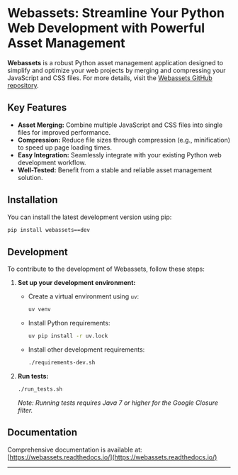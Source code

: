 # Webassets: Streamline Your Python Web Development with Powerful Asset Management

**Webassets** is a robust Python asset management application designed to simplify and optimize your web projects by merging and compressing your JavaScript and CSS files. For more details, visit the [Webassets GitHub repository](https://github.com/miracle2k/webassets).

## Key Features

*   **Asset Merging:** Combine multiple JavaScript and CSS files into single files for improved performance.
*   **Compression:** Reduce file sizes through compression (e.g., minification) to speed up page loading times.
*   **Easy Integration:** Seamlessly integrate with your existing Python web development workflow.
*   **Well-Tested:** Benefit from a stable and reliable asset management solution.

## Installation

You can install the latest development version using pip:

```bash
pip install webassets==dev
```

## Development

To contribute to the development of Webassets, follow these steps:

1.  **Set up your development environment:**

    *   Create a virtual environment using `uv`:

        ```bash
        uv venv
        ```
    *   Install Python requirements:

        ```bash
        uv pip install -r uv.lock
        ```

    *   Install other development requirements:

        ```bash
        ./requirements-dev.sh
        ```

2.  **Run tests:**

    ```bash
    ./run_tests.sh
    ```

    *Note: Running tests requires Java 7 or higher for the Google Closure filter.*

## Documentation

Comprehensive documentation is available at: [https://webassets.readthedocs.io/](https://webassets.readthedocs.io/)

---